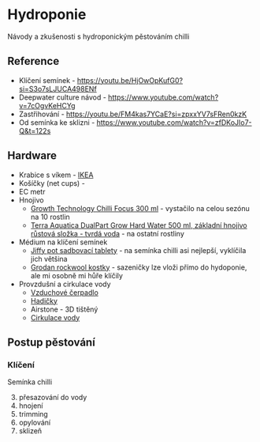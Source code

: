# Hydroponie
Návody a zkušenosti s hydroponickým pěstováním chilli

## Reference

- Klíčení semínek - https://youtu.be/HjOwOpKufG0?si=S3o7sLJUCA498ENf
- Deepwater culture návod - https://www.youtube.com/watch?v=7cOgvKeHCYg
- Zastřihování - https://youtu.be/FM4kas7YCaE?si=zpxxYV7sFRen0kzK
- Od semínka ke sklizni - https://www.youtube.com/watch?v=zfDKoJIo7-Q&t=122s

## Hardware

- Krabice s víkem - [IKEA](https://www.ikea.com/cz/cs/p/uppsnofsad-ulozna-krabice-s-vikem-cerna-s99393107/)
- Košíčky (net cups) - 
- EC metr
- Hnojivo
  - [Growth Technology Chilli Focus 300 ml](https://www.growmarket.cz/p/growth-technology-chilli-focus-300-ml-hnojivo-na-chilli-papricky#) - vystačilo na celou sezónu na 10 rostlin
  - [Terra Aquatica DualPart Grow Hard Water 500 ml, základní hnojivo růstová složka - tvrdá voda](https://www.growmarket.cz/p/terra-aquatica-dualpart-grow-hard-water-500-ml-zakladni-hnojivo-rustova-slozka-tvrda-voda) - na ostatní rostliny
- Médium na klíčení semínek
  - [Jiffy pot sadbovací tablety](https://www.growmarket.cz/p/jiffy-7-41-mm-sadbovaci-tableta-1-ks) - na semínka chilli asi nejlepší, vyklíčila jich většina
  - [Grodan rockwool kostky](https://www.growmarket.cz/p/grodan-25x25x40-mm-sadbovaci-rockwool-kostka-s-dirou-1-ks) - sazeničky lze vloži přímo do hydoponie, ale mi osobně mi hůře klíčily
- Provzdušní a cirkulace vody
  - [Vzduchové čerpadlo](https://hadex.cz/v122c-vzduchova-pumpa-370-12vdc-3lmin/)
  - [Hadičky](https://www.laskakit.cz/silikonova-hadicka-6mm-4mm/)
  - Airstone - 3D tištěný
  - [Cirkulace vody](https://www.laskakit.cz/ponorne-mini-cerpadlo-ultra-tiche-dc-3-6v-120-l-h/)

## Postup pěstování 

### Klíčení

Semínka chilli 

3. přesazování do vody
4. hnojení
5. trimming
6. opylování
7. sklizeň 
